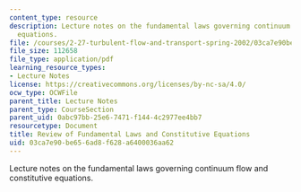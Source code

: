 ```yaml
---
content_type: resource
description: Lecture notes on the fundamental laws governing continuum flow and constitutive
  equations.
file: /courses/2-27-turbulent-flow-and-transport-spring-2002/03ca7e90be656ad8f628a6400036aa62_Fundamentals.pdf
file_size: 112658
file_type: application/pdf
learning_resource_types:
- Lecture Notes
license: https://creativecommons.org/licenses/by-nc-sa/4.0/
ocw_type: OCWFile
parent_title: Lecture Notes
parent_type: CourseSection
parent_uid: 0abc97bb-25e6-7471-f144-4c2977ee4bb7
resourcetype: Document
title: Review of Fundamental Laws and Constitutive Equations
uid: 03ca7e90-be65-6ad8-f628-a6400036aa62
---
```

Lecture notes on the fundamental laws governing continuum flow and constitutive equations.